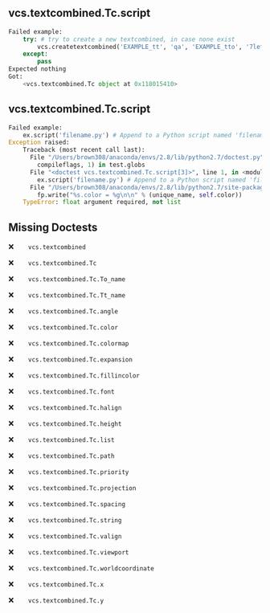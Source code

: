 vcs.textcombined.Tc.script
--------------------------
```python
Failed example:
    try: # try to create a new textcombined, in case none exist
        vcs.createtextcombined('EXAMPLE_tt', 'qa', 'EXAMPLE_tto', '7left')
    except:
        pass
Expected nothing
Got:
    <vcs.textcombined.Tc object at 0x118015410>
```

vcs.textcombined.Tc.script
--------------------------
```python
Failed example:
    ex.script('filename.py') # Append to a Python script named 'filename.py'
Exception raised:
    Traceback (most recent call last):
      File "/Users/brown308/anaconda/envs/2.8/lib/python2.7/doctest.py", line 1315, in __run
        compileflags, 1) in test.globs
      File "<doctest vcs.textcombined.Tc.script[3]>", line 1, in <module>
        ex.script('filename.py') # Append to a Python script named 'filename.py'
      File "/Users/brown308/anaconda/envs/2.8/lib/python2.7/site-packages/vcs/textcombined.py", line 503, in script
        fp.write("%s.color = %g\n\n" % (unique_name, self.color))
    TypeError: float argument required, not list
```

Missing Doctests
----------------
:x:```    vcs.textcombined```

:x:```    vcs.textcombined.Tc```

:x:```    vcs.textcombined.Tc.To_name```

:x:```    vcs.textcombined.Tc.Tt_name```

:x:```    vcs.textcombined.Tc.angle```

:x:```    vcs.textcombined.Tc.color```

:x:```    vcs.textcombined.Tc.colormap```

:x:```    vcs.textcombined.Tc.expansion```

:x:```    vcs.textcombined.Tc.fillincolor```

:x:```    vcs.textcombined.Tc.font```

:x:```    vcs.textcombined.Tc.halign```

:x:```    vcs.textcombined.Tc.height```

:x:```    vcs.textcombined.Tc.list```

:x:```    vcs.textcombined.Tc.path```

:x:```    vcs.textcombined.Tc.priority```

:x:```    vcs.textcombined.Tc.projection```

:x:```    vcs.textcombined.Tc.spacing```

:x:```    vcs.textcombined.Tc.string```

:x:```    vcs.textcombined.Tc.valign```

:x:```    vcs.textcombined.Tc.viewport```

:x:```    vcs.textcombined.Tc.worldcoordinate```

:x:```    vcs.textcombined.Tc.x```

:x:```    vcs.textcombined.Tc.y```

